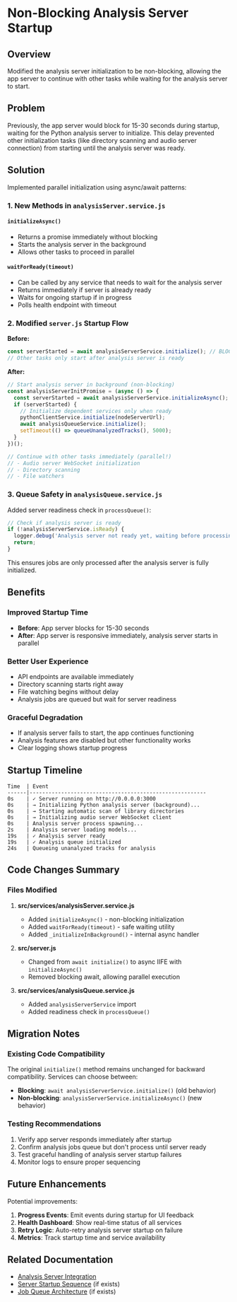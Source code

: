 # Non-Blocking Analysis Server Startup

## Overview

Modified the analysis server initialization to be non-blocking, allowing the app server to continue with other tasks while waiting for the analysis server to start.

## Problem

Previously, the app server would block for 15-30 seconds during startup, waiting for the Python analysis server to initialize. This delay prevented other initialization tasks (like directory scanning and audio server connection) from starting until the analysis server was ready.

## Solution

Implemented parallel initialization using async/await patterns:

### 1. New Methods in `analysisServer.service.js`

#### `initializeAsync()`
- Returns a promise immediately without blocking
- Starts the analysis server in the background
- Allows other tasks to proceed in parallel

#### `waitForReady(timeout)`
- Can be called by any service that needs to wait for the analysis server
- Returns immediately if server is already ready
- Waits for ongoing startup if in progress
- Polls health endpoint with timeout

### 2. Modified `server.js` Startup Flow

**Before:**
```javascript
const serverStarted = await analysisServerService.initialize(); // BLOCKS 15-30s
// Other tasks only start after analysis server is ready
```

**After:**
```javascript
// Start analysis server in background (non-blocking)
const analysisServerInitPromise = (async () => {
  const serverStarted = await analysisServerService.initializeAsync();
  if (serverStarted) {
    // Initialize dependent services only when ready
    pythonClientService.initialize(nodeServerUrl);
    await analysisQueueService.initialize();
    setTimeout(() => queueUnanalyzedTracks(), 5000);
  }
})();

// Continue with other tasks immediately (parallel!)
// - Audio server WebSocket initialization
// - Directory scanning
// - File watchers
```

### 3. Queue Safety in `analysisQueue.service.js`

Added server readiness check in `processQueue()`:

```javascript
// Check if analysis server is ready
if (!analysisServerService.isReady) {
  logger.debug('Analysis server not ready yet, waiting before processing queue');
  return;
}
```

This ensures jobs are only processed after the analysis server is fully initialized.

## Benefits

### Improved Startup Time
- **Before**: App server blocks for 15-30 seconds
- **After**: App server is responsive immediately, analysis server starts in parallel

### Better User Experience
- API endpoints are available immediately
- Directory scanning starts right away
- File watching begins without delay
- Analysis jobs are queued but wait for server readiness

### Graceful Degradation
- If analysis server fails to start, the app continues functioning
- Analysis features are disabled but other functionality works
- Clear logging shows startup progress

## Startup Timeline

```
Time  | Event
------|--------------------------------------------------------
0s    | ✓ Server running on http://0.0.0.0:3000
0s    | → Initializing Python analysis server (background)...
0s    | → Starting automatic scan of library directories
0s    | → Initializing audio server WebSocket client
0s    | Analysis server process spawning...
2s    | Analysis server loading models...
19s   | ✓ Analysis server ready
19s   | ✓ Analysis queue initialized
24s   | Queueing unanalyzed tracks for analysis
```

## Code Changes Summary

### Files Modified

1. **src/services/analysisServer.service.js**
   - Added `initializeAsync()` - non-blocking initialization
   - Added `waitForReady(timeout)` - safe waiting utility
   - Added `_initializeInBackground()` - internal async handler

2. **src/server.js**
   - Changed from `await initialize()` to async IIFE with `initializeAsync()`
   - Removed blocking await, allowing parallel execution

3. **src/services/analysisQueue.service.js**
   - Added `analysisServerService` import
   - Added readiness check in `processQueue()`

## Migration Notes

### Existing Code Compatibility

The original `initialize()` method remains unchanged for backward compatibility. Services can choose between:

- **Blocking**: `await analysisServerService.initialize()` (old behavior)
- **Non-blocking**: `analysisServerService.initializeAsync()` (new behavior)

### Testing Recommendations

1. Verify app server responds immediately after startup
2. Confirm analysis jobs queue but don't process until server ready
3. Test graceful handling of analysis server startup failures
4. Monitor logs to ensure proper sequencing

## Future Enhancements

Potential improvements:

1. **Progress Events**: Emit events during startup for UI feedback
2. **Health Dashboard**: Show real-time status of all services
3. **Retry Logic**: Auto-retry analysis server startup on failure
4. **Metrics**: Track startup time and service availability

## Related Documentation

- [Analysis Server Integration](./analysis-server-integration.md)
- [Server Startup Sequence](./server-startup.md) (if exists)
- [Job Queue Architecture](./job-queue.md) (if exists)
